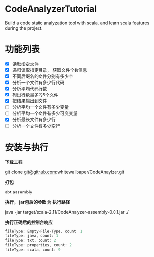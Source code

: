 # CodeAnalyzerTutorial
Build a code static analyzation tool with scala. and learn scala features during the project.

# 功能列表 #

- [x] 读取指定文件
- [x] 递归读取指定目录， 获取文件个数信息
- [x] 不同后缀名的文件分别有多少个
- [x] 分析一个文件有多少行代码
- [x] 分析平均代码行数
- [x] 列出行数最多的5个文件
- [x] 把结果输出到文件
- [ ] 分析平均一个文件有多少变量
- [ ] 分析平均一个文件有多少可变变量
- [x] 分析最长文件有多少行
- [ ] 分析一个文件有多少空行

# 安装与执行 #

**下载工程**

git clone git@github.com:whitewallpaper/CodeAnaylzer.git

**打包**

sbt assembly

**执行， jar包后的参数 为 执行路径**

java -jar target/scala-2.11/CodeAnalyzer-assembly-0.0.1.jar ./

**执行正确后的控制台响应**
~~~ scala
fileType: Empty-File-Type, count: 1
fileType: java, count: 1
fileType: txt, count: 2
fileType: properties, count: 2
fileType: scala, count: 9
~~~
